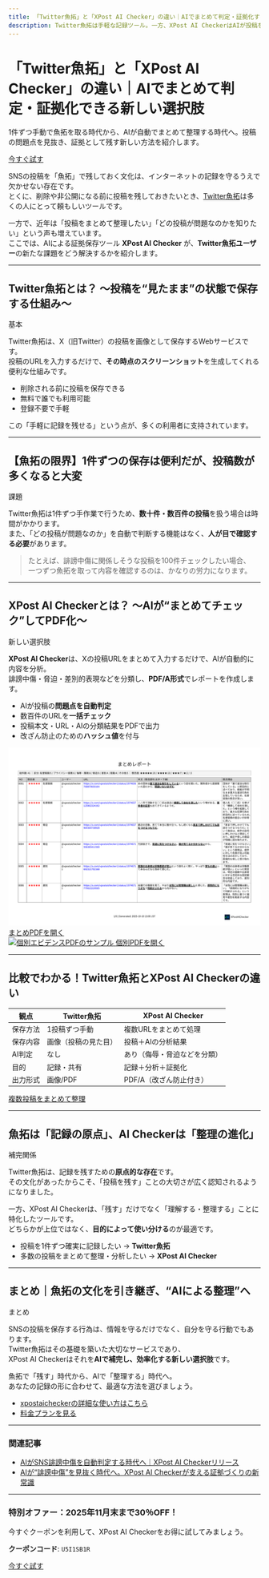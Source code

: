 ```yaml
---
title: 「Twitter魚拓」と「XPost AI Checker」の違い｜AIでまとめて判定・証拠化する新しい選択肢
description: Twitter魚拓は手軽な記録ツール。一方、XPost AI CheckerはAIが投稿をまとめて判定し、PDFで安全に保存。どちらもSNS投稿を守るための新しい選択肢です。
---
```

<div class="hero">
  <div class="hero__text">
    <h1>「Twitter魚拓」と「XPost AI Checker」の違い｜AIでまとめて判定・証拠化できる新しい選択肢</h1>
    <p class="lead">1件ずつ手動で魚拓を取る時代から、AIが自動でまとめて整理する時代へ。投稿の問題点を見抜き、証拠として残す新しい方法を紹介します。</p>
    <a href="https://xpostaichecker.jp/" class="md-button--primary">今すぐ試す</a>
  </div>
</div>

SNSの投稿を「魚拓」で残しておく文化は、インターネットの記録を守るうえで欠かせない存在です。  
とくに、削除や非公開になる前に投稿を残しておきたいとき、[Twitter魚拓](https://twtr.satoru.net/)は多くの人にとって頼もしいツールです。

一方で、近年は「投稿をまとめて整理したい」「どの投稿が問題なのかを知りたい」という声も増えています。  
ここでは、AIによる証拠保存ツール **XPost AI Checker** が、**Twitter魚拓ユーザー**の新たな課題をどう解決するかを紹介します。

---

## Twitter魚拓とは？ 〜投稿を“見たまま”の状態で保存する仕組み〜

<div class="badge">基本</div>

Twitter魚拓は、X（旧Twitter）の投稿を画像として保存するWebサービスです。  
投稿のURLを入力するだけで、**その時点のスクリーンショット**を生成してくれる便利な仕組みです。

- 削除される前に投稿を保存できる  
- 無料で誰でも利用可能  
- 登録不要で手軽

この「手軽に記録を残せる」という点が、多くの利用者に支持されています。

---

## 【魚拓の限界】1件ずつの保存は便利だが、投稿数が多くなると大変

<div class="badge">課題</div>

Twitter魚拓は1件ずつ手作業で行うため、**数十件・数百件の投稿**を扱う場合は時間がかかります。  
また、「どの投稿が問題なのか」を自動で判断する機能はなく、**人が目で確認する必要**があります。

> たとえば、誹謗中傷に関係しそうな投稿を100件チェックしたい場合、  
> 一つずつ魚拓を取って内容を確認するのは、かなりの労力になります。

---

## XPost AI Checkerとは？ 〜AIが“まとめてチェック”してPDF化〜

<div class="badge">新しい選択肢</div>

<strong>XPost AI Checker</strong>は、Xの投稿URLをまとめて入力するだけで、AIが自動的に内容を分析。  
誹謗中傷・脅迫・差別的表現などを分類し、**PDF/A形式**でレポートを作成します。

- AIが投稿の**問題点を自動判定**  
- 数百件のURLを**一括チェック**  
- 投稿本文・URL・AIの分類結果をPDFで出力  
- 改ざん防止のための**ハッシュ値**を付与  

<div class="teaser">
  <a href="/samples/teaser-summary.png" target="_blank" rel="noopener">
    <img src="/samples/teaser-summary.png" alt="サマリーレポートPDFのサンプル" loading="lazy">
  </a>
  <a href="/samples/summary_report.pdf" class="mini" target="_blank" rel="noopener">まとめPDFを開く</a>
</div>

<div class="teaser">
  <a href="/samples/teaser-kobetsu.png" target="_blank" rel="noopener">
    <img src="/samples/teaser-kobetsu.png" alt="個別エビデンスPDFのサンプル" loading="lazy">
  </a>
  <a href="/samples/kobetsu.pdf" class="mini" target="_blank" rel="noopener">個別PDFを開く</a>
</div>

---

## 比較でわかる！Twitter魚拓とXPost AI Checkerの違い

| 観点 | Twitter魚拓 | XPost AI Checker |
|------|--------------|------------------|
| 保存方法 | 1投稿ずつ手動 | 複数URLをまとめて処理 |
| 保存内容 | 画像（投稿の見た目） | 投稿＋AIの分析結果 |
| AI判定 | なし | あり（侮辱・脅迫などを分類） |
| 目的 | 記録・共有 | 記録＋分析＋証拠化 |
| 出力形式 | 画像/PDF | PDF/A（改ざん防止付き） |


<a href="https://xpostaichecker.jp/" class="md-button--primary">複数投稿をまとめて整理</a>

---

## 魚拓は「記録の原点」、AI Checkerは「整理の進化」

<div class="badge">補完関係</div>

Twitter魚拓は、記録を残すための**原点的な存在**です。  
その文化があったからこそ、「投稿を残す」ことの大切さが広く認知されるようになりました。

一方、XPost AI Checkerは、「残す」だけでなく「理解する・整理する」ことに特化したツールです。  
どちらかが上位ではなく、**目的によって使い分ける**のが最適です。

- 投稿を1件ずつ確実に記録したい → **Twitter魚拓**  
- 多数の投稿をまとめて整理・分析したい → **XPost AI Checker**

---

## まとめ｜魚拓の文化を引き継ぎ、“AIによる整理”へ

<div class="badge">まとめ</div>

SNSの投稿を保存する行為は、情報を守るだけでなく、自分を守る行動でもあります。  
Twitter魚拓はその基礎を築いた大切なサービスであり、  
XPost AI Checkerはそれを**AIで補完し、効率化する新しい選択肢**です。

魚拓で「残す」時代から、AIで「整理する」時代へ。  
あなたの記録の形に合わせて、最適な方法を選びましょう。

 - [xpostaicheckerの詳細な使い方はこちら](https://xpostaichecker.jp/blog/003_xpost-ai-checker-how-to-use/)
 - [料金プランを見る](../plans.md)

---

### 関連記事

- [AIがSNS誹謗中傷を自動判定する時代へ｜XPost AI Checkerリリース](001_xpost-ai-checker-release.md)
- [AIが“誹謗中傷”を見抜く時代へ。XPost AI Checkerが支える証拠づくりの新常識](004_ai-slander-analysis-mechanism.md)

---

<div class="cta-block">
  <h3>特別オファー：2025年11月末まで30％OFF！</h3>
  <p>今すぐクーポンを利用して、XPost AI Checkerをお得に試してみましょう。</p>
  <p><strong>クーポンコード</strong>: <code>U5I1SB1R</code></p>
  <a href="https://xpostaichecker.jp/" class="md-button--primary">今すぐ試す</a>
</div>

